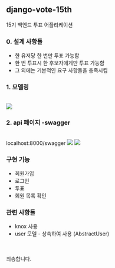 ## django-vote-15th
15기 백엔드 투표 어플리케이션


<h3> 0. 설계 사항들 </h3>
<ul>
  <li>한 유저당 한 번만 투표 가능함</li>
  <li>한 번 투표시 한 후보자에게만 투표 가능함</li>
  <li> 그 외에는 기본적인 요구 사항들을 충족시킴</li>
</ul>


<h3>1. 모델링</h3><br>

<image src = "./ERD.png">
  
<h3>2. api 페이지 -swagger </h3><br>
  localhost:8000/swagger
  
  <image src = "./api_document1.png">
  <image src = "./api_document2.png">
    

<h3>구현 기능</h3>
<ul>
  <li> 회원가입 </li>
  <li> 로그인 </li>
  <li> 투표 </li>
  <li> 회원 목록 확인 </li>
</ul>

<h3> 관련 사항들 </h3>
<ul>
  <li>knox 사용</li>
  <li>user 모델 - 상속하여 사용 (AbstractUser)</li>
</ul>
  
    
   <br><br>
<storng>죄송합니다.</strong>
 



